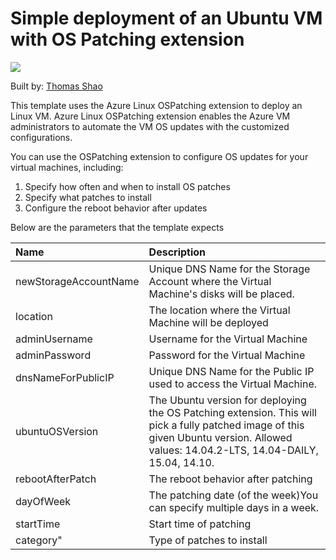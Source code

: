 # Simple deployment of an Ubuntu VM with OS Patching extension

<a href="https://portal.azure.com/#create/Microsoft.Template/uri/https%3A%2F%2Fraw.githubusercontent.com%2FDrewm3%2Fazure-quickstart-templates%2Fmaster%2Fvm-ospatching%2Fazuredeploy.json" target="_blank">
    <img src="http://azuredeploy.net/deploybutton.png"/>
</a>

Built by: [Thomas Shao](https://github.com/thomas1206)

This template uses the Azure Linux OSPatching extension to deploy an Linux VM. Azure Linux OSPatching extension enables the Azure VM administrators to automate the VM OS updates with the customized configurations.

You can use the OSPatching extension to configure OS updates for your virtual machines, including:

1. Specify how often and when to install OS patches
2. Specify what patches to install
3. Configure the reboot behavior after updates

Below are the parameters that the template expects

| Name   | Description    |
|:--- |:---|
| newStorageAccountName  | Unique DNS Name for the Storage Account where the Virtual Machine's disks will be placed. |
| location | The location where the Virtual Machine will be deployed |
| adminUsername  | Username for the Virtual Machine  |
| adminPassword  | Password for the Virtual Machine  |
| dnsNameForPublicIP  | Unique DNS Name for the Public IP used to access the Virtual Machine. |
| ubuntuOSVersion  | The Ubuntu version for deploying the OS Patching extension. This will pick a fully patched image of this given Ubuntu version. Allowed values: 14.04.2-LTS, 14.04-DAILY, 15.04, 14.10. |
| rebootAfterPatch | The reboot behavior after patching |
| dayOfWeek | The patching date (of the week)You can specify multiple days in a week. |
| startTime | Start time of patching |
| category" | Type of patches to install |

